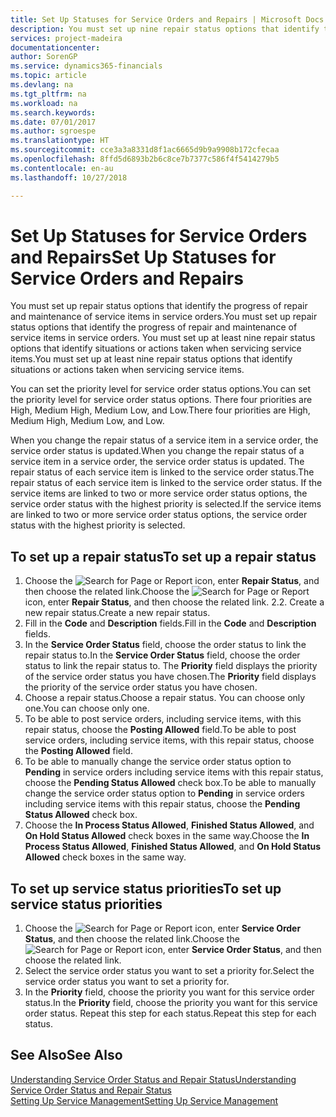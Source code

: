 ```yaml
---
title: Set Up Statuses for Service Orders and Repairs | Microsoft Docs
description: You must set up nine repair status options that identify the progress of repair and maintenance of service items in service orders.
services: project-madeira
documentationcenter: 
author: SorenGP
ms.service: dynamics365-financials
ms.topic: article
ms.devlang: na
ms.tgt_pltfrm: na
ms.workload: na
ms.search.keywords: 
ms.date: 07/01/2017
ms.author: sgroespe
ms.translationtype: HT
ms.sourcegitcommit: cce3a3a8331d8f1ac6665d9b9a9908b172cfecaa
ms.openlocfilehash: 8ffd5d6893b2b6c8ce7b7377c586f4f5414279b5
ms.contentlocale: en-au
ms.lasthandoff: 10/27/2018

---
```

# <a name="set-up-statuses-for-service-orders-and-repairs"></a><span data-ttu-id="f8614-103">Set Up Statuses for Service Orders and Repairs</span><span class="sxs-lookup"><span data-stu-id="f8614-103">Set Up Statuses for Service Orders and Repairs</span></span>
<span data-ttu-id="f8614-104">You must set up repair status options that identify the progress of repair and maintenance of service items in service orders.</span><span class="sxs-lookup"><span data-stu-id="f8614-104">You must set up repair status options that identify the progress of repair and maintenance of service items in service orders.</span></span> <span data-ttu-id="f8614-105">You must set up at least nine repair status options that identify situations or actions taken when servicing service items.</span><span class="sxs-lookup"><span data-stu-id="f8614-105">You must set up at least nine repair status options that identify situations or actions taken when servicing service items.</span></span>  

<span data-ttu-id="f8614-106">You can set the priority level for service order status options.</span><span class="sxs-lookup"><span data-stu-id="f8614-106">You can set the priority level for service order status options.</span></span> <span data-ttu-id="f8614-107">There four priorities are High, Medium High, Medium Low, and Low.</span><span class="sxs-lookup"><span data-stu-id="f8614-107">There four priorities are High, Medium High, Medium Low, and Low.</span></span>  
  
<span data-ttu-id="f8614-108">When you change the repair status of a service item in a service order, the service order status is updated.</span><span class="sxs-lookup"><span data-stu-id="f8614-108">When you change the repair status of a service item in a service order, the service order status is updated.</span></span> <span data-ttu-id="f8614-109">The repair status of each service item is linked to the service order status.</span><span class="sxs-lookup"><span data-stu-id="f8614-109">The repair status of each service item is linked to the service order status.</span></span> <span data-ttu-id="f8614-110">If the service items are linked to two or more service order status options, the service order status with the highest priority is selected.</span><span class="sxs-lookup"><span data-stu-id="f8614-110">If the service items are linked to two or more service order status options, the service order status with the highest priority is selected.</span></span>  

## <a name="to-set-up-a-repair-status"></a><span data-ttu-id="f8614-111">To set up a repair status</span><span class="sxs-lookup"><span data-stu-id="f8614-111">To set up a repair status</span></span>  
1. <span data-ttu-id="f8614-112">Choose the ![Search for Page or Report](media/ui-search/search_small.png "Search for Page or Report icon") icon, enter **Repair Status**, and then choose the related link.</span><span class="sxs-lookup"><span data-stu-id="f8614-112">Choose the ![Search for Page or Report](media/ui-search/search_small.png "Search for Page or Report icon") icon, enter **Repair Status**, and then choose the related link.</span></span> <span data-ttu-id="f8614-113">2.</span><span class="sxs-lookup"><span data-stu-id="f8614-113">2.</span></span> <span data-ttu-id="f8614-114">Create a new repair status.</span><span class="sxs-lookup"><span data-stu-id="f8614-114">Create a new repair status.</span></span>  
3. <span data-ttu-id="f8614-115">Fill in the **Code** and **Description** fields.</span><span class="sxs-lookup"><span data-stu-id="f8614-115">Fill in the **Code** and **Description** fields.</span></span>  
4. <span data-ttu-id="f8614-116">In the **Service Order Status** field, choose the order status to link the repair status to.</span><span class="sxs-lookup"><span data-stu-id="f8614-116">In the **Service Order Status** field, choose the order status to link the repair status to.</span></span> <span data-ttu-id="f8614-117">The **Priority** field displays the priority of the service order status you have chosen.</span><span class="sxs-lookup"><span data-stu-id="f8614-117">The **Priority** field displays the priority of the service order status you have chosen.</span></span>  
5. <span data-ttu-id="f8614-118">Choose a repair status.</span><span class="sxs-lookup"><span data-stu-id="f8614-118">Choose a repair status.</span></span> <span data-ttu-id="f8614-119">You can choose only one.</span><span class="sxs-lookup"><span data-stu-id="f8614-119">You can choose only one.</span></span>  
6. <span data-ttu-id="f8614-120">To be able to post service orders, including service items, with this repair status, choose the **Posting Allowed** field.</span><span class="sxs-lookup"><span data-stu-id="f8614-120">To be able to post service orders, including service items, with this repair status, choose the **Posting Allowed** field.</span></span>  
7. <span data-ttu-id="f8614-121">To be able to manually change the service order status option to **Pending** in service orders including service items with this repair status, choose the **Pending Status Allowed** check box.</span><span class="sxs-lookup"><span data-stu-id="f8614-121">To be able to manually change the service order status option to **Pending** in service orders including service items with this repair status, choose the **Pending Status Allowed** check box.</span></span>  
8. <span data-ttu-id="f8614-122">Choose the **In Process Status Allowed**, **Finished Status Allowed**, and **On Hold Status Allowed** check boxes in the same way.</span><span class="sxs-lookup"><span data-stu-id="f8614-122">Choose the **In Process Status Allowed**, **Finished Status Allowed**, and **On Hold Status Allowed** check boxes in the same way.</span></span>
  
## <a name="to-set-up-service-status-priorities"></a><span data-ttu-id="f8614-123">To set up service status priorities</span><span class="sxs-lookup"><span data-stu-id="f8614-123">To set up service status priorities</span></span>  
1. <span data-ttu-id="f8614-124">Choose the ![Search for Page or Report](media/ui-search/search_small.png "Search for Page or Report icon") icon, enter **Service Order Status**, and then choose the related link.</span><span class="sxs-lookup"><span data-stu-id="f8614-124">Choose the ![Search for Page or Report](media/ui-search/search_small.png "Search for Page or Report icon") icon, enter **Service Order Status**, and then choose the related link.</span></span>  
2. <span data-ttu-id="f8614-125">Select the service order status you want to set a priority for.</span><span class="sxs-lookup"><span data-stu-id="f8614-125">Select the service order status you want to set a priority for.</span></span>  
3. <span data-ttu-id="f8614-126">In the **Priority** field, choose the priority you want for this service order status.</span><span class="sxs-lookup"><span data-stu-id="f8614-126">In the **Priority** field, choose the priority you want for this service order status.</span></span> <span data-ttu-id="f8614-127">Repeat this step for each status.</span><span class="sxs-lookup"><span data-stu-id="f8614-127">Repeat this step for each status.</span></span>  
  
## <a name="see-also"></a><span data-ttu-id="f8614-128">See Also</span><span class="sxs-lookup"><span data-stu-id="f8614-128">See Also</span></span>  
[<span data-ttu-id="f8614-129">Understanding Service Order Status and Repair Status</span><span class="sxs-lookup"><span data-stu-id="f8614-129">Understanding Service Order Status and Repair Status</span></span>]()  
[<span data-ttu-id="f8614-130">Setting Up Service Management</span><span class="sxs-lookup"><span data-stu-id="f8614-130">Setting Up Service Management</span></span>](service-setup-service.md)  

